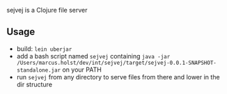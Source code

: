 sejvej is a Clojure file server

## Usage
 * build: `lein uberjar`
 * add a bash script named `sejvej` containing `java -jar /Users/marcus.holst/dev/int/sejvej/target/sejvej-0.0.1-SNAPSHOT-standalone.jar` on your PATH
 * run `sejvej` from any directory to serve files from there and lower in the dir structure

